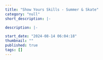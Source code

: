 ```yaml
---
title: "Show Yours Skills - Summer & Skate"
category: "null"
short_description: |-

description: |-

start_date: "2024-08-14 06:04:18"
thumbnail: ""
published: true
tags: []
---
```

